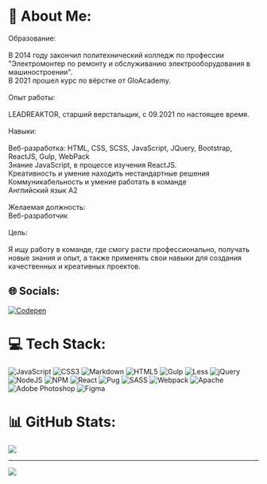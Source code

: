 # 💫 About Me:
Образование:<br><br>В 2014 году закончил политехнический колледж по профессии "Электромонтер по ремонту и обслуживанию электрооборудования в машиностроении".<br>В 2021 прошел курс по вёрстке от GloAcademy.<br> <br>Опыт работы:<br><br>LEADREAKTOR, старший верстальщик, с 09.2021 по настоящее время.<br><br>Навыки:<br><br>Веб-разработка: HTML, CSS, SCSS, JavaScript, JQuery, Bootstrap, ReactJS, Gulp, WebPack<br>Знание JavaScript, в процессе изучения ReactJS.<br>Креативность и умение находить нестандартные решения<br>Коммуникабельность и умение работать в команде<br>Английский язык А2<br><br>Желаемая должность:<br>Веб-разработчик<br><br>Цель:<br><br>Я ищу работу в команде, где смогу расти профессионально, получать новые знания и опыт, а также применять свои навыки для создания качественных и креативных проектов.


## 🌐 Socials:
[![Codepen](https://img.shields.io/badge/Codepen-000000?style=for-the-badge&logo=codepen&logoColor=white)](https://codepen.io/andmatrosov) 

# 💻 Tech Stack:
![JavaScript](https://img.shields.io/badge/javascript-%23323330.svg?style=flat&logo=javascript&logoColor=%23F7DF1E) ![CSS3](https://img.shields.io/badge/css3-%231572B6.svg?style=flat&logo=css3&logoColor=white) ![Markdown](https://img.shields.io/badge/markdown-%23000000.svg?style=flat&logo=markdown&logoColor=white) ![HTML5](https://img.shields.io/badge/html5-%23E34F26.svg?style=flat&logo=html5&logoColor=white) ![Gulp](https://img.shields.io/badge/GULP-%23CF4647.svg?style=flat&logo=gulp&logoColor=white) ![Less](https://img.shields.io/badge/less-2B4C80?style=flat&logo=less&logoColor=white) ![jQuery](https://img.shields.io/badge/jquery-%230769AD.svg?style=flat&logo=jquery&logoColor=white) ![NodeJS](https://img.shields.io/badge/node.js-6DA55F?style=flat&logo=node.js&logoColor=white) ![NPM](https://img.shields.io/badge/NPM-%23000000.svg?style=flat&logo=npm&logoColor=white) ![React](https://img.shields.io/badge/react-%2320232a.svg?style=flat&logo=react&logoColor=%2361DAFB) ![Pug](https://img.shields.io/badge/Pug-FFF?style=flat&logo=pug&logoColor=A86454) ![SASS](https://img.shields.io/badge/SASS-hotpink.svg?style=flat&logo=SASS&logoColor=white) ![Webpack](https://img.shields.io/badge/webpack-%238DD6F9.svg?style=flat&logo=webpack&logoColor=black) ![Apache](https://img.shields.io/badge/apache-%23D42029.svg?style=flat&logo=apache&logoColor=white) ![Adobe Photoshop](https://img.shields.io/badge/adobephotoshop-%2331A8FF.svg?style=flat&logo=adobephotoshop&logoColor=white) 	![Figma](https://img.shields.io/badge/figma-%23F24E1E.svg?style=flat&logo=figma&logoColor=white)
# 📊 GitHub Stats:
![](https://github-readme-stats.vercel.app/api/top-langs/?username=andmatrosov&theme=dark&hide_border=false&include_all_commits=true&count_private=true&layout=compact)

---
[![](https://visitcount.itsvg.in/api?id=andmatrosov&icon=0&color=0)](https://visitcount.itsvg.in)

<!-- Proudly created with GPRM ( https://gprm.itsvg.in ) -->

